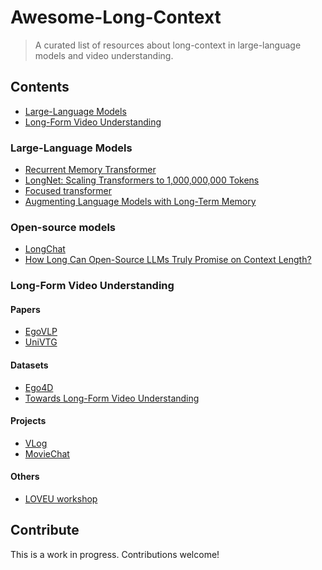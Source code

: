 # Awesome-Long-Context

> A curated list of resources about long-context in large-language models and video understanding.

## Contents

- [Large-Language Models](#large-language-models)
- [Long-Form Video Understanding](#long-form-video-understanding)

### Large-Language Models

- [Recurrent Memory Transformer](https://arxiv.org/abs/2207.06881)
- [LongNet: Scaling Transformers to 1,000,000,000 Tokens](https://arxiv.org/abs/2307.02486)
- [Focused transformer](https://arxiv.org/abs/2307.03170)
- [Augmenting Language Models with Long-Term Memory](https://arxiv.org/abs/2306.07174)

### Open-source models

- [LongChat](https://github.com/lm-sys/FastChat)
- [How Long Can Open-Source LLMs Truly Promise on Context Length?](https://lmsys.org/blog/2023-06-29-longchat/)

### Long-Form Video Understanding

#### Papers
- [EgoVLP](https://arxiv.org/abs/2206.01670)
- [UniVTG](https://arxiv.org/abs/2307.16715)


#### Datasets

- [Ego4D](https://ego4d-data.org/)
- [Towards Long-Form Video Understanding](https://openaccess.thecvf.com/content/CVPR2021/papers/Wu_Towards_Long-Form_Video_Understanding_CVPR_2021_paper.pdf)

#### Projects

- [VLog](https://github.com/showlab/VLog)
- [MovieChat](https://rese1f.github.io/MovieChat/)

#### Others

- [LOVEU workshop](https://sites.google.com/view/loveucvpr22)

## Contribute

This is a work in progress. Contributions welcome!
